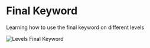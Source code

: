 # Final Keyword
Learning how to use the final keyword on different levels

![Levels Final Keyword](https://techvidvan.com/tutorials/wp-content/uploads/sites/2/2020/06/Final-Keyword.jpg)


